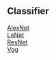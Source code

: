 ## Classifier
[AlexNet](AlexNet/README.md)  
[LeNet](LeNet/README.md)  
[ResNet](ResNet/README.md)  
[Vgg](Vgg/README.md)